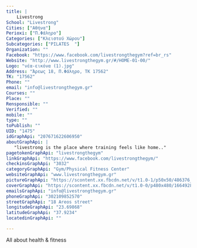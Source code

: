 ```yaml
---
title: |
    Livestrong
School: "Livestrong"
Cities: ["Αθήνα"]
Perioxi: ["Π.Φάληρο"]
Categories: ["Κλειστού Χώρου"]
Subcategories: ["PILATES  "]
Organization: ""
Facebook: "https://www.facebook.com/livestrongthegym?ref=br_rs"
Website: "http://www.livestrongthegym.gr/#/HOME-01-00/"
Logo: "νέα-εικόνα (1).jpg"
Address: "Άρεως 18, Π.Φάληρο, ΤΚ 17562"
TK: "17562"
Phone: ""
email: "info@livestrongthegym.gr"
Courses: ""
Place: ""
Rensponsible: ""
Verified: ""
mobile: ""
type: ""
toPublish: ""
UID: "1475"
idGraphApi: "207671622606950"
aboutGraphApi: | 
   "livestrong is the place where training feels like home.."
pagetokenGraphApi: "livestrongthegym"
linkGraphApi: "https://www.facebook.com/livestrongthegym/"
checkinsGraphApi: "3032"
categoryGraphApi: "Gym/Physical Fitness Center"
websiteGraphApi: "www.livestrongthegym.gr"
pictureGraphApi: "https://scontent.xx.fbcdn.net/v/t1.0-1/p50x50/486376_497042057003237_1394416469_n.jpg?oh=8af867f01ae16fe95680a6725028a3b6&amp;oe=5B418D18"
coverGraphApi: "https://scontent.xx.fbcdn.net/v/t1.0-0/p480x480/16649284_1574582019249230_3821288201175282169_n.jpg?oh=3cb1740da5ea0252bcfd8241973adaec&amp;oe=5B346A69"
emailsGraphApi: "info@livestrongthegym.gr"
phoneGraphApi: "302109852570"
streetGraphApi: "18 Areos street"
longitudeGraphApi: "23.69868"
latitudeGraphApi: "37.9234"
locatedinGraphApi: ""

---
```


All about health &amp; fitness

